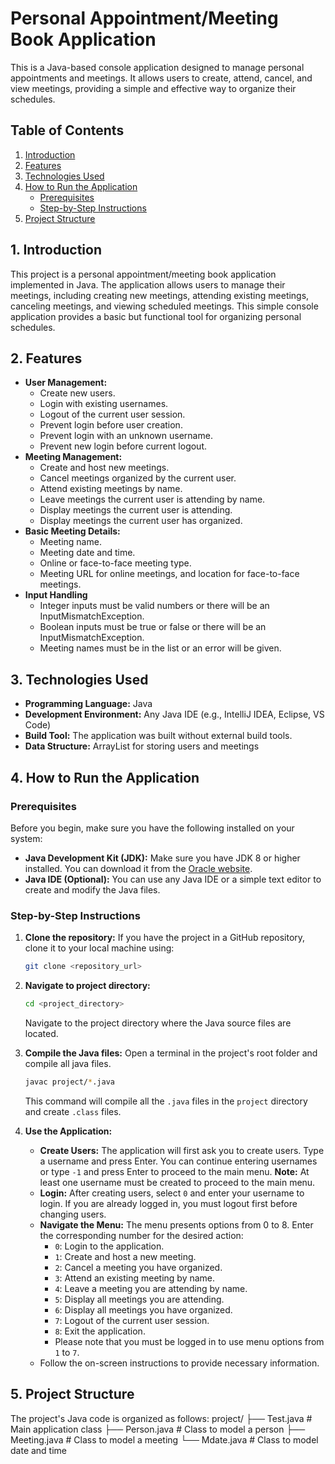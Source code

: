 # Personal Appointment/Meeting Book Application

This is a Java-based console application designed to manage personal appointments and meetings. It allows users to create, attend, cancel, and view meetings, providing a simple and effective way to organize their schedules.

## Table of Contents

1.  [Introduction](#1.-Introduction)
2.  [Features](#2.-Features)
3.  [Technologies Used](#3.-Technologies-Used)
4.  [How to Run the Application](#4.-How-to-Run-the-Application)
    *   [Prerequisites](#prerequisites)
    *   [Step-by-Step Instructions](#step-by-step-instructions)
5.  [Project Structure](#5.-Project-Structure)

## 1. Introduction

This project is a personal appointment/meeting book application implemented in Java. The application allows users to manage their meetings, including creating new meetings, attending existing meetings, canceling meetings, and viewing scheduled meetings. This simple console application provides a basic but functional tool for organizing personal schedules.

## 2. Features

*   **User Management:**
    *   Create new users.
    *   Login with existing usernames.
    *   Logout of the current user session.
    *   Prevent login before user creation.
    *   Prevent login with an unknown username.
    *   Prevent new login before current logout.
*   **Meeting Management:**
    *   Create and host new meetings.
    *   Cancel meetings organized by the current user.
    *   Attend existing meetings by name.
    *   Leave meetings the current user is attending by name.
    *   Display meetings the current user is attending.
    *   Display meetings the current user has organized.
*   **Basic Meeting Details:**
    *   Meeting name.
    *   Meeting date and time.
    *   Online or face-to-face meeting type.
    *   Meeting URL for online meetings, and location for face-to-face meetings.
*  **Input Handling**
    * Integer inputs must be valid numbers or there will be an InputMismatchException.
    * Boolean inputs must be true or false or there will be an InputMismatchException.
    * Meeting names must be in the list or an error will be given.

## 3. Technologies Used

*   **Programming Language:** Java
*   **Development Environment:** Any Java IDE (e.g., IntelliJ IDEA, Eclipse, VS Code)
*   **Build Tool:** The application was built without external build tools.
*   **Data Structure:** ArrayList for storing users and meetings

## 4. How to Run the Application

### Prerequisites

Before you begin, make sure you have the following installed on your system:

*   **Java Development Kit (JDK):** Make sure you have JDK 8 or higher installed. You can download it from the [Oracle website](https://www.oracle.com/java/technologies/downloads/).
*   **Java IDE (Optional):** You can use any Java IDE or a simple text editor to create and modify the Java files.

### Step-by-Step Instructions

1.  **Clone the repository:**
    If you have the project in a GitHub repository, clone it to your local machine using:
    ```bash
    git clone <repository_url>
    ```

2.  **Navigate to project directory:**
     ```bash
     cd <project_directory>
     ```
    Navigate to the project directory where the Java source files are located.

3.  **Compile the Java files:**
    Open a terminal in the project's root folder and compile all java files.
    ```bash
    javac project/*.java
    ```
    This command will compile all the `.java` files in the `project` directory and create `.class` files.


4.  **Use the Application:**

    *   **Create Users:** The application will first ask you to create users. Type a username and press Enter. You can continue entering usernames or type `-1` and press Enter to proceed to the main menu. **Note:** At least one username must be created to proceed to the main menu.
    *  **Login:** After creating users, select `0` and enter your username to login. If you are already logged in, you must logout first before changing users.
    *   **Navigate the Menu:** The menu presents options from 0 to 8. Enter the corresponding number for the desired action:
        *   `0`: Login to the application.
        *   `1`: Create and host a new meeting.
        *   `2`: Cancel a meeting you have organized.
        *   `3`: Attend an existing meeting by name.
        *   `4`: Leave a meeting you are attending by name.
        *   `5`: Display all meetings you are attending.
        *   `6`: Display all meetings you have organized.
        *   `7`: Logout of the current user session.
        *   `8`: Exit the application.
        * Please note that you must be logged in to use menu options from `1` to `7`.
    *   Follow the on-screen instructions to provide necessary information.

## 5. Project Structure

The project's Java code is organized as follows:
project/
├── Test.java # Main application class
├── Person.java # Class to model a person
├── Meeting.java # Class to model a meeting
└── Mdate.java # Class to model date and time

